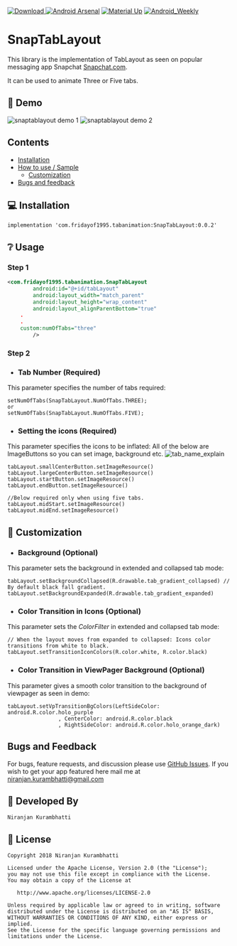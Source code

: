 [ ![Download](https://api.bintray.com/packages/nirukk52/maven/SnapTablayout/images/download.svg) ](https://bintray.com/nirukk52/maven/SnapTablayout/_latestVersion) [![Android Arsenal]( https://img.shields.io/badge/Android%20Arsenal-SnapTabLayout-blue.svg?style=flat )]( https://android-arsenal.com/details/1/7243 ) [![Material Up](https://img.shields.io/badge/materialup-SnapTablayout-blue.svg)](https://www.uplabs.com/posts/snaptablayout) [![Android_Weekly](https://img.shields.io/badge/androidweekly-%23332-blue.svg)](http://androidweekly.net/issues/issue-332)

# SnapTabLayout

This library is the implementation of TabLayout as seen on popular messaging app Snapchat <a href="https://www.snapchat.com/download" target="_blank">Snapchat.com</a>.

It can be used to animate Three or Five tabs.

## 👏 Demo
![snaptablayout demo 1](https://user-images.githubusercontent.com/28961063/46969922-3c1dd680-d0d5-11e8-81b6-60cf032dcb92.gif)  ![snaptablayout demo 2](https://user-images.githubusercontent.com/28961063/47112776-f26bf200-d274-11e8-9475-879e402a1aa9.gif)   

## Contents
 - [Installation](#installation)
 - [How to use / Sample](#usage)
 	- [Customization](#customization)
 - [Bugs and feedback](#bugs-and-feedback)

## 💻 Installation

    implementation 'com.fridayof1995.tabanimation:SnapTabLayout:0.0.2'

## ❔ Usage
### Step 1
```xml    
<com.fridayof1995.tabanimation.SnapTabLayout
        android:id="@+id/tabLayout"
        android:layout_width="match_parent"
        android:layout_height="wrap_content"
        android:layout_alignParentBottom="true"
	.
	.				     
	custom:numOfTabs="three"
        />
```
### Step 2
* ### Tab Number (Required)
This parameter specifies the number of tabs required:
```
setNumOfTabs(SnapTabLayout.NumOfTabs.THREE);
or
setNumOfTabs(SnapTabLayout.NumOfTabs.FIVE);
```

* ### Setting the icons (Required)
This parameter specifies the icons to be inflated:
All of the below are ImageButtons so you can set image, background etc.
![tab_name_explain](https://user-images.githubusercontent.com/28961063/47033253-f4a95000-d191-11e8-91b6-c95fce21b439.png)
```
tabLayout.smallCenterButton.setImageResource()
tabLayout.largeCenterButton.setImageResource()
tabLayout.startButton.setImageResource()
tabLayout.endButton.setImageResource()

//Below required only when using five tabs.
tabLayout.midStart.setImageResource()
tabLayout.midEnd.setImageResource()
```

## 📐 Customization

* ### Background (Optional)
This parameter sets the background in extended and collapsed tab mode:
```
tabLayout.setBackgroundCollapsed(R.drawable.tab_gradient_collapsed) // By default black fall gradient.
tabLayout.setBackgroundExpanded(R.drawable.tab_gradient_expanded)
```

* ### Color Transition in Icons (Optional)
This parameter sets the *ColorFilter* in extended and collapsed tab mode:
```
// When the layout moves from expanded to collapsed: Icons color transitions from white to black.
tabLayout.setTransitionIconColors(R.color.white, R.color.black)

```

* ### Color Transition in ViewPager Background (Optional)
This parameter gives a smooth color transition to the background of viewpager as seen in demo:
```
tabLayout.setVpTransitionBgColors(LeftSideColor: android.R.color.holo_purple
                , CenterColor: android.R.color.black
                , RightSideColor: android.R.color.holo_orange_dark)

```
## Bugs and Feedback

For bugs, feature requests, and discussion please use [GitHub Issues](https://github.com/nirukk52/SnapTabLayout/issues).
If you wish to get your app featured here mail me at niranjan.kurambhatti@gmail.com

## 👨 Developed By

```
Niranjan Kurambhatti
```

## 📃 License

    Copyright 2018 Niranjan Kurambhatti

    Licensed under the Apache License, Version 2.0 (the "License");
    you may not use this file except in compliance with the License.
    You may obtain a copy of the License at

       http://www.apache.org/licenses/LICENSE-2.0

    Unless required by applicable law or agreed to in writing, software
    distributed under the License is distributed on an "AS IS" BASIS,
    WITHOUT WARRANTIES OR CONDITIONS OF ANY KIND, either express or implied.
    See the License for the specific language governing permissions and
    limitations under the License.
